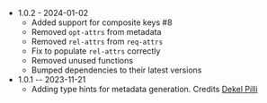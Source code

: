 * 1.0.2 - 2024-01-02
  - Added support for composite keys #8
  - Removed `opt-attrs` from metadata
  - Removed `rel-attrs` from `req-attrs`
  - Fix to populate `rel-attrs` correctly
  - Removed unused functions
  - Bumped dependencies to their latest versions 
* 1.0.1 -- 2023-11-21
  - Adding type hints for metadata generation. Credits [
Dekel Pilli](https://github.com/tamizhvendan/honeyeql/pull/10)